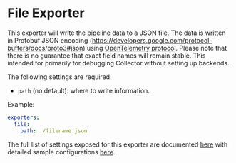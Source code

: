 # File Exporter

This exporter will write the pipeline data to a JSON file.
The data is written in Protobuf JSON encoding
(https://developers.google.com/protocol-buffers/docs/proto3#json)
using [OpenTelemetry protocol](https://github.com/open-telemetry/opentelemetry-proto).
Please note that there is no guarantee that exact field names will remain stable.
This intended for primarily for debugging Collector without setting up backends.

The following settings are required:

- `path` (no default): where to write information.

Example:

```yaml
exporters:
  file:
    path: ./filename.json
```

The full list of settings exposed for this exporter are documented [here](./config.go)
with detailed sample configurations [here](./testdata/config.yaml).
